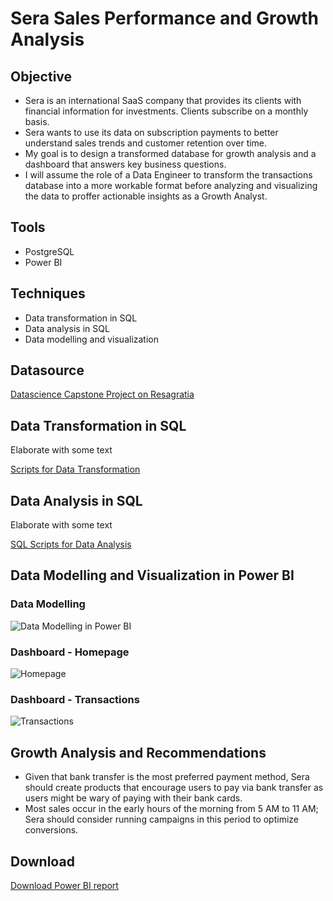 # Sera Sales Performance and Growth Analysis

## Objective
- Sera is an international SaaS company that provides its clients with financial information for investments. Clients subscribe on a monthly basis.
- Sera wants to use its data on subscription payments to better understand sales trends and customer retention over time. 
- My goal is to design a transformed database for growth analysis and a dashboard that answers key business questions.
- I will assume the role of a Data Engineer to transform the transactions database into a more workable format before analyzing and visualizing the data to proffer actionable insights as a Growth Analyst.

## Tools
- PostgreSQL
- Power BI
  
## Techniques
- Data transformation in SQL
- Data analysis in SQL
- Data modelling and visualization
  
## Datasource
<a href = "https://resagratia.com"> Datascience Capstone Project on Resagratia </a>

## Data Transformation in SQL
Elaborate with some text

<a href = "https://github.com/oluwatobiwilliams/sera-growth-analysis/blob/main/data_transformations.sql"> Scripts for Data Transformation </a>

## Data Analysis in SQL
Elaborate with some text

<a href = "https://github.com/oluwatobiwilliams/sera-growth-analysis/blob/main/data_analysis_sera_payments.sql"> SQL Scripts for Data Analysis </a>

## Data Modelling and Visualization in Power BI
### Data Modelling
![Data Modelling in Power BI](https://github.com/oluwatobiwilliams/sera-growth-analysis/blob/main/assets/sera_sales_dashboard_datamodel.png)

### Dashboard - Homepage
![Homepage](https://github.com/oluwatobiwilliams/sera-growth-analysis/blob/main/assets/sera_sales_dashboard_homepage.png)

### Dashboard - Transactions
![Transactions](https://github.com/oluwatobiwilliams/sera-growth-analysis/blob/main/assets/sera_sales_dashboard_transactions.png)

## Growth Analysis and Recommendations
- Given that bank transfer is the most preferred payment method, Sera should create products that encourage users to pay via bank transfer as users might be wary of paying with their bank cards.
- Most sales occur in the early hours of the morning from 5 AM to 11 AM; Sera should consider running campaigns in this period to optimize conversions.


## Download
<a href = "https://github.com/oluwatobiwilliams/sera-growth-analysis/raw/main/assets/Sera%20Sales%20Performance%20Report.pbix"> Download Power BI report </a>
